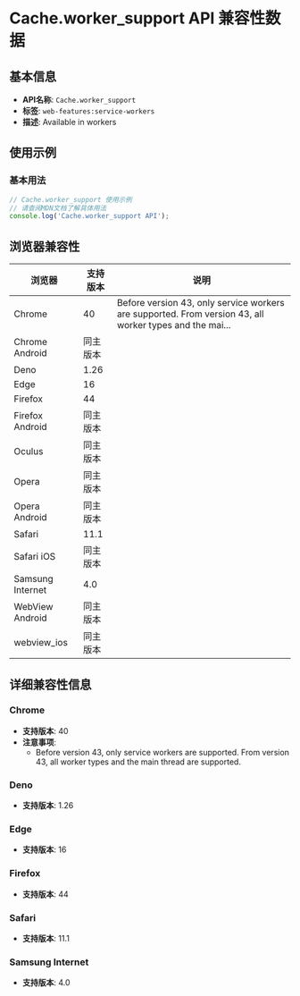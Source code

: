 # Cache.worker_support API 兼容性数据

## 基本信息

- **API名称**: `Cache.worker_support`
- **标签**: `web-features:service-workers`
- **描述**: Available in workers

## 使用示例

### 基本用法

```javascript
// Cache.worker_support 使用示例
// 请查阅MDN文档了解具体用法
console.log('Cache.worker_support API');
```

## 浏览器兼容性

| 浏览器 | 支持版本 | 说明 |
|--------|----------|------|
| Chrome | 40 | Before version 43, only service workers are supported. From version 43, all worker types and the mai... |
| Chrome Android | 同主版本 |  |
| Deno | 1.26 |  |
| Edge | 16 |  |
| Firefox | 44 |  |
| Firefox Android | 同主版本 |  |
| Oculus | 同主版本 |  |
| Opera | 同主版本 |  |
| Opera Android | 同主版本 |  |
| Safari | 11.1 |  |
| Safari iOS | 同主版本 |  |
| Samsung Internet | 4.0 |  |
| WebView Android | 同主版本 |  |
| webview_ios | 同主版本 |  |

## 详细兼容性信息

### Chrome

- **支持版本**: 40
- **注意事项**:
  - Before version 43, only service workers are supported. From version 43, all worker types and the main thread are supported.

### Deno

- **支持版本**: 1.26

### Edge

- **支持版本**: 16

### Firefox

- **支持版本**: 44

### Safari

- **支持版本**: 11.1

### Samsung Internet

- **支持版本**: 4.0

